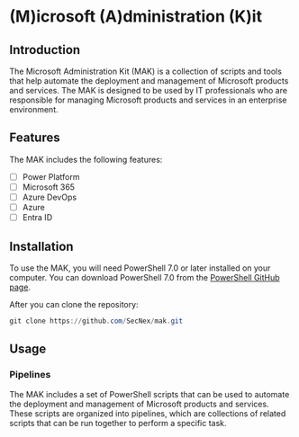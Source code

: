 # (M)icrosoft (A)dministration (K)it

## Introduction

The Microsoft Administration Kit (MAK) is a collection of scripts and tools that help automate the deployment and management of Microsoft products and services. The MAK is designed to be used by IT professionals who are responsible for managing Microsoft products and services in an enterprise environment.

## Features

The MAK includes the following features:

- [ ] Power Platform
- [ ] Microsoft 365
- [ ] Azure DevOps
- [ ] Azure
- [ ] Entra ID

## Installation

To use the MAK, you will need PowerShell 7.0 or later installed on your computer. You can download PowerShell 7.0 from the [PowerShell GitHub page](https://secnex.io).

After you can clone the repository:

```powershell
git clone https://github.com/SecNex/mak.git
```

## Usage

### Pipelines

The MAK includes a set of PowerShell scripts that can be used to automate the deployment and management of Microsoft products and services. These scripts are organized into pipelines, which are collections of related scripts that can be run together to perform a specific task.